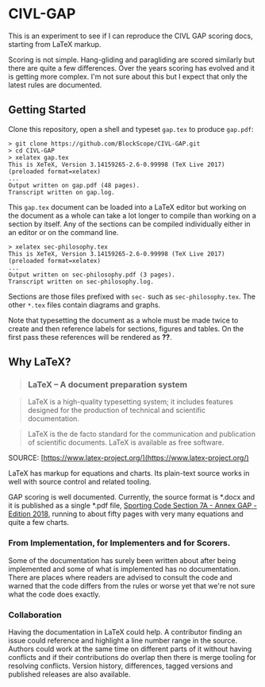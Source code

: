 # CIVL-GAP

This is an experiment to see if I can reproduce the CIVL GAP scoring docs,
starting from LaTeX markup.

Scoring is not simple. Hang-gliding and paragliding are scored similarly but
there are quite a few differences. Over the years scoring has evolved and it is
getting more complex. I'm not sure about this but I expect that only the latest
rules are documented.

## Getting Started

Clone this repository, open a shell and typeset `gap.tex` to produce `gap.pdf`:

```
> git clone https://github.com/BlockScope/CIVL-GAP.git
> cd CIVL-GAP
> xelatex gap.tex
This is XeTeX, Version 3.14159265-2.6-0.99998 (TeX Live 2017) (preloaded format=xelatex)
...
Output written on gap.pdf (48 pages).
Transcript written on gap.log.
```

This `gap.tex` document can be loaded into a LaTeX editor but working on the
document as a whole can take a lot longer to compile than working on a section
by itself. Any of the sections can be compiled individually either in an editor
or on the command line.

```
> xelatex sec-philosophy.tex
This is XeTeX, Version 3.14159265-2.6-0.99998 (TeX Live 2017) (preloaded format=xelatex)
...
Output written on sec-philosophy.pdf (3 pages).
Transcript written on sec-philosophy.log.
```

Sections are those files prefixed with `sec-` such as `sec-philosophy.tex`. The
other `*.tex` files contain diagrams and graphs.

Note that typesetting the document as a whole must be made twice to create and
then reference labels for sections, figures and tables. On the first pass these
references will be rendered as **??**.

## Why LaTeX?

> ### LaTeX – A document preparation system

> LaTeX is a high-quality typesetting system; it includes features designed
> for the production of technical and scientific documentation. 

> LaTeX is the de facto standard for the communication and publication of
> scientific documents. LaTeX is available as free software.

SOURCE: [https://www.latex-project.org/](https://www.latex-project.org/)

LaTeX has markup for equations and charts. Its plain-text source works in well
with source control and related tooling.

GAP scoring is well documented.  Currently, the source format is *.docx and it
is published as a single *.pdf file,
[Sporting Code Section 7A - Annex GAP - Edition 2018](https://www.fai.org/sites/default/files/civl/documents/sporting_code_s7a-xc-civl_gap_2018.pdf),
running to about fifty pages with very many equations and quite a few charts.

### From Implementation, for Implementers and for Scorers.

Some of the documentation has surely been written about after being implemented
and some of what is implemented has no documentation. There are places where
readers are advised to consult the code and warned that the code differs from
the rules or worse yet that we're not sure what the code does exactly.

### Collaboration

Having the documentation in LaTeX could help.  A contributor finding an issue
could reference and highlight a line number range in the source. Authors could
work at the same time on different parts of it without having conflicts and if
their contributions do overlap then there is merge tooling for resolving
conflicts.  Version history, differences, tagged versions and published
releases are also available.
